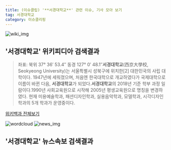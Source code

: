 ```yaml
---
title: (이슈클립) '**서경대학교**' 관련 이슈, 기사 모아 보기
tag: 서경대학교
category: 이슈클리핑
---
```

![wiki_img](https://user-images.githubusercontent.com/42597476/44503234-41136a80-a6d0-11e8-9071-6fc6418eafe4.png)
## **'**서경대학교**'** 위키피디아 검색결과
>좌표: 북위 37° 36′ 53.4″ 동경 127° 0′ 48.1″**서경대학교**(西京大學校, Seokyeong University)는 서울특별시 성북구에 위치한[2] 대한민국의 사립 대학이다. 1947년에 세워졌으며, 처음엔 한국대학으로 개교하였다가 국제대학으로 이름이 바뀐 다음, **서경대학교**가 되었다.**서경대학교**의 2018년 기준 학부 과정 일람이다.1990년 사회교육원으로 시작해 2005년 평생교육원으로 명칭을 변경하였다. 현재 미용예술학과, 패션디자인학과, 실용음악학과, 모델학과, 시각디자인학과의 5개 학과가 운영중이다.

<a href="https://ko.wikipedia.org/wiki/서경대학교" target="_blank">위키백과 전체보기</a>

![wordcloud](https://s3.ap-northeast-2.amazonaws.com/lyrics101-wordcloud/2018-09-19-1537344948.png)
![news_img](https://user-images.githubusercontent.com/42597476/44507050-1206f400-a6e4-11e8-8d98-7ffbfebb353f.png)
## **'**서경대학교**'** 뉴스속보 검색결과

